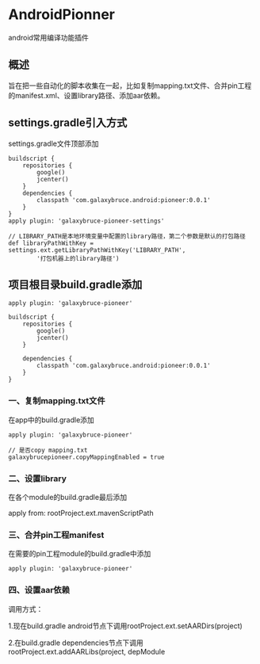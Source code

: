 # AndroidPionner
android常用编译功能插件

## 概述
旨在把一些自动化的脚本收集在一起，比如复制mapping.txt文件、合并pin工程的manifest.xml、设置library路径、添加aar依赖。

## settings.gradle引入方式
settings.gradle文件顶部添加
```
buildscript {
    repositories {
        google()
        jcenter()
    }
    dependencies {
        classpath 'com.galaxybruce.android:pioneer:0.0.1'
    }
}
apply plugin: 'galaxybruce-pioneer-settings'

// LIBRARY_PATH是本地环境变量中配置的library路径，第二个参数是默认的打包路径
def libraryPathWithKey = settings.ext.getLibraryPathWithKey('LIBRARY_PATH',
        '打包机器上的library路径')
```

## 项目根目录build.gradle添加
```
apply plugin: 'galaxybruce-pioneer'

buildscript {
    repositories {
        google()
        jcenter()
    }

    dependencies {
        classpath 'com.galaxybruce.android:pioneer:0.0.1'
    }
}
```
### 一、复制mapping.txt文件
在app中的build.gradle添加
```
apply plugin: 'galaxybruce-pioneer'

// 是否copy mapping.txt
galaxybrucepioneer.copyMappingEnabled = true
```

### 二、设置library
在各个module的build.gradle最后添加

apply from: rootProject.ext.mavenScriptPath

### 三、合并pin工程manifest
在需要的pin工程module的build.gradle中添加
```
apply plugin: 'galaxybruce-pioneer'
```

### 四、设置aar依赖
调用方式：

1.现在build.gradle android节点下调用rootProject.ext.setAARDirs(project)

2.在build.gradle dependencies节点下调用rootProject.ext.addAARLibs(project, depModule











